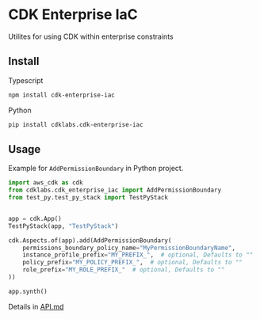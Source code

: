 <!--
Copyright Amazon.com, Inc. or its affiliates. All Rights Reserved.
SPDX-License-Identifier: Apache-2.0
-->

# CDK Enterprise IaC

Utilites for using CDK within enterprise constraints

## Install

Typescript

```zsh
npm install cdk-enterprise-iac
```

Python

```zsh
pip install cdklabs.cdk-enterprise-iac
```

## Usage

Example for `AddPermissionBoundary` in Python project.

```python
import aws_cdk as cdk
from cdklabs.cdk_enterprise_iac import AddPermissionBoundary
from test_py.test_py_stack import TestPyStack


app = cdk.App()
TestPyStack(app, "TestPyStack")

cdk.Aspects.of(app).add(AddPermissionBoundary(
    permissions_boundary_policy_name="MyPermissionBoundaryName",
    instance_profile_prefix="MY_PREFIX_",  # optional, Defaults to ""
    policy_prefix="MY_POLICY_PREFIX_",  # optional, Defaults to ""
    role_prefix="MY_ROLE_PREFIX_"  # optional, Defaults to ""
))

app.synth()
```

Details in [API.md](API.md)
